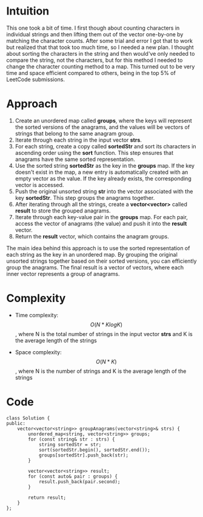 # Intuition
This one took a bit of time. I first though about counting characters in individual strings and then lifting them out of the vector one-by-one by matching the character counts. After some trial and error I got that to work but realized that that took too much time, so I needed a new plan. I thought about sorting the characters in the string and then would've only needed to compare the string, not the characters, but for this method I needed to change the character counting method to a map. This turned out to be very time and space efficient compared to others, being in the top 5% of LeetCode submissions.

# Approach
1. Create an unordered map called **groups**, where the keys will represent the sorted versions of the anagrams, and the values will be vectors of strings that belong to the same anagram group.
2. Iterate through each string in the input vector **strs**.
3. For each string, create a copy called **sortedStr** and sort its characters in ascending order using the **sort** function. This step ensures that anagrams have the same sorted representation.
4. Use the sorted string **sortedStr** as the key in the **groups** map. If the key doesn't exist in the map, a new entry is automatically created with an empty vector as the value. If the key already exists, the corresponding vector is accessed.
5. Push the original unsorted string **str** into the vector associated with the key **sortedStr**. This step groups the anagrams together.
6. After iterating through all the strings, create a **vector<vector<string>>** called **result** to store the grouped anagrams.
7. Iterate through each key-value pair in the **groups** map. For each pair, access the vector of anagrams (the value) and push it into the **result** vector.
8. Return the **result** vector, which contains the anagram groups.

The main idea behind this approach is to use the sorted representation of each string as the key in an unordered map. By grouping the original unsorted strings together based on their sorted versions, you can efficiently group the anagrams. The final result is a vector of vectors, where each inner vector represents a group of anagrams.

# Complexity
- Time complexity:
$$O(N * K log K)$$, where N is the total number of strings in the input vector **strs** and K is the average length of the strings

- Space complexity:
$$O(N * K)$$, where N is the number of strings and K is the average length of the strings

# Code
```
class Solution {
public:
    vector<vector<string>> groupAnagrams(vector<string>& strs) {
        unordered_map<string, vector<string>> groups;
        for (const string& str : strs) {
            string sortedStr = str;
            sort(sortedStr.begin(), sortedStr.end());
            groups[sortedStr].push_back(str);
        }

        vector<vector<string>> result;
        for (const auto& pair : groups) {
            result.push_back(pair.second);
        }

        return result;
    }
};
```